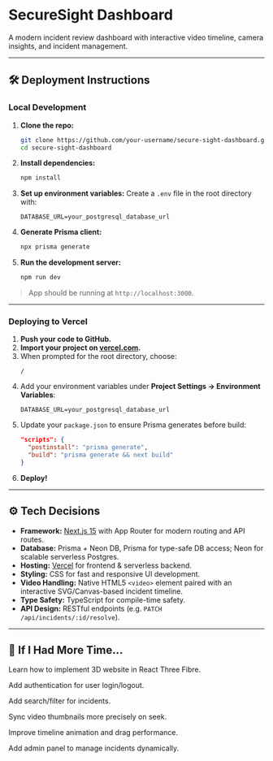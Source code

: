 # SecureSight Dashboard

A modern incident review dashboard with interactive video timeline, camera insights, and incident management.

---

## 🛠️ Deployment Instructions

### Local Development

1. **Clone the repo:**
   ```bash
   git clone https://github.com/your-username/secure-sight-dashboard.git
   cd secure-sight-dashboard
   ```

2. **Install dependencies:**
   ```bash
   npm install
   ```

3. **Set up environment variables:**
   Create a `.env` file in the root directory with:
   ```env
   DATABASE_URL=your_postgresql_database_url
   ```

4. **Generate Prisma client:**
   ```bash
   npx prisma generate
   ```

5. **Run the development server:**
   ```bash
   npm run dev
   ```

> App should be running at `http://localhost:3000`.

---

### Deploying to Vercel

1. **Push your code to GitHub.**
2. **Import your project on [vercel.com](https://vercel.com).**
3. When prompted for the root directory, choose:
   ```
   /
   ```
4. Add your environment variables under **Project Settings → Environment Variables**:
   ```env
   DATABASE_URL=your_postgresql_database_url
   ```
5. Update your `package.json` to ensure Prisma generates before build:
   ```json
   "scripts": {
     "postinstall": "prisma generate",
     "build": "prisma generate && next build"
   }
   ```
6. **Deploy!**

---

## ⚙️ Tech Decisions

- **Framework:** [Next.js 15](https://nextjs.org/) with App Router for modern routing and API routes.
- **Database:** Prisma + Neon DB, Prisma for type-safe DB access; Neon for scalable serverless Postgres.
- **Hosting:** [Vercel](https://vercel.com/) for frontend & serverless backend.
- **Styling:** CSS for fast and responsive UI development.
- **Video Handling:** Native HTML5 `<video>` element paired with an interactive SVG/Canvas-based incident timeline.
- **Type Safety:** TypeScript for compile-time safety.
- **API Design:** RESTful endpoints (e.g. `PATCH /api/incidents/:id/resolve`).

---

## 🧠 If I Had More Time...

Learn how to implement 3D website in React Three Fibre.

Add authentication for user login/logout.

Add search/filter for incidents.

Sync video thumbnails more precisely on seek.

Improve timeline animation and drag performance.

Add admin panel to manage incidents dynamically.


